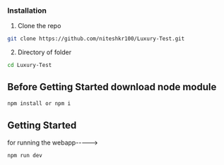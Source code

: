 ### Installation

1. Clone the repo

```sh
git clone https://github.com/niteshkr100/Luxury-Test.git
```

2. Directory of folder
```sh
cd Luxury-Test
```

## Before Getting Started download node module
```sh
npm install or npm i
```

## Getting Started
for running the webapp----->
```sh
npm run dev
```
